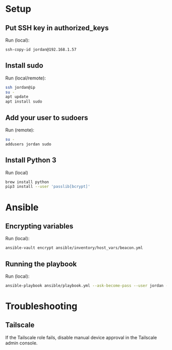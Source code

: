 # Setup

## Put SSH key in authorized_keys

Run (local):

```bash
ssh-copy-id jordan@192.168.1.57
```

## Install sudo

Run (local/remote):

```bash
ssh jordan@ip
su -
apt update
apt install sudo
```

## Add your user to sudoers

Run (remote):

```bash
su -
addusers jordan sudo
```

## Install Python 3

Run (local)

```bash
brew install python
pip3 install --user 'passlib[bcrypt]'
```

# Ansible

## Encrypting variables

Run (local):

```bash
ansible-vault encrypt ansible/inventory/host_vars/beacon.yml
```

## Running the playbook

Run (local):

```bash
ansible-playbook ansible/playbook.yml --ask-become-pass --user jordan --inventory ansible/inventory/hosts.yml
```

# Troubleshooting

## Tailscale

If the Tailscale role fails, disable manual device approval in the Tailscale admin console.